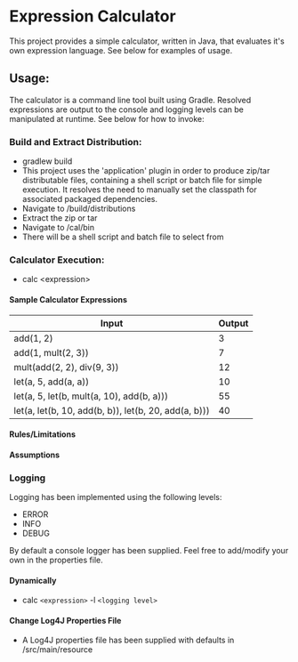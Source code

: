 # Expression Calculator
This project provides a simple calculator, written in Java, that evaluates it's own expression language.  See below for examples of usage.

## Usage:
The calculator is a command line tool built using Gradle.  Resolved expressions are output to the console and logging levels can be manipulated at runtime.  See below for how to invoke:

### Build and Extract Distribution:
* gradlew build
* This project uses the 'application' plugin in order to produce zip/tar distributable files, containing a shell script or batch file for simple execution.  It resolves the need to manually set the classpath for associated packaged dependencies.
* Navigate to /build/distributions
* Extract the zip or tar
* Navigate to /cal<version>/bin
* There will be a shell script and batch file to select from

### Calculator Execution:
* calc <expression\>

#### Sample Calculator Expressions
|Input|Output|
|-----|------|
|add(1, 2)|3|
|add(1, mult(2, 3))|7|
|mult(add(2, 2), div(9, 3))|12|
|let(a, 5, add(a, a))|10|
|let(a, 5, let(b, mult(a, 10), add(b, a)))|55|
|let(a, let(b, 10, add(b, b)), let(b, 20, add(a, b)))|40|

#### Rules/Limitations

#### Assumptions

### Logging
Logging has been implemented using the following levels:
* ERROR
* INFO
* DEBUG

By default a console logger has been supplied.  Feel free to add/modify your own in the properties file.

#### Dynamically
* calc `<expression>` -l `<logging level>`

#### Change Log4J Properties File
* A Log4J properties file has been supplied with defaults in /src/main/resource
